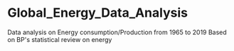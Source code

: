 # Global_Energy_Data_Analysis
Data analysis on Energy consumption/Production from 1965 to 2019 Based on BP's statistical review on energy
